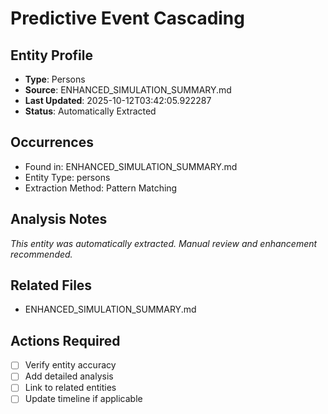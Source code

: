 # Predictive Event Cascading

## Entity Profile
- **Type**: Persons
- **Source**: ENHANCED_SIMULATION_SUMMARY.md
- **Last Updated**: 2025-10-12T03:42:05.922287
- **Status**: Automatically Extracted

## Occurrences
- Found in: ENHANCED_SIMULATION_SUMMARY.md
- Entity Type: persons
- Extraction Method: Pattern Matching

## Analysis Notes
*This entity was automatically extracted. Manual review and enhancement recommended.*

## Related Files
- ENHANCED_SIMULATION_SUMMARY.md

## Actions Required
- [ ] Verify entity accuracy
- [ ] Add detailed analysis
- [ ] Link to related entities
- [ ] Update timeline if applicable
